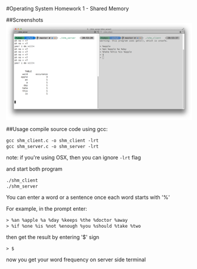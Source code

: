 #Operating System Homework 1 - Shared Memory

##Screenshots
![preview](1.png)

##Usage
compile source code using gcc: 	

	gcc shm_client.c -o shm_client -lrt
	gcc shm_server.c -o shm_server -lrt

note: if you're using OSX, then you can ignore `-lrt` flag

and start both program

	./shm_client
	./shm_server

You can enter a word or a sentence once each word starts with '%'

For example, in the prompt enter: 

	> %an %apple %a %day %keeps %the %doctor %away
	> %if %one %is %not %enough %you %should %take %two

then get the result by entering '$' sign

	> $

now you get your word frequency on server side terminal
